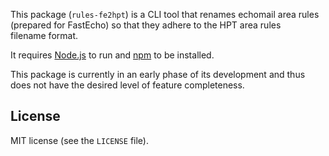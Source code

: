 This package (`rules-fe2hpt`) is a CLI tool that renames echomail area rules (prepared for FastEcho) so that they adhere to the HPT area rules filename format.

It requires [Node.js](http://nodejs.org/) to run and [npm](https://www.npmjs.org/) to be installed.

This package is currently in an early phase of its development and thus does not have the desired level of feature completeness.

## License

MIT license (see the `LICENSE` file).
